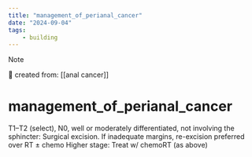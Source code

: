 ```yaml
---
title: "management_of_perianal_cancer"
date: "2024-09-04"
tags:
    - building
---
```


> [!NOTE]
> 🌱 created from: [[anal cancer]]

# management_of_perianal_cancer


T1–T2 (select), N0, well or moderately differentiated, not involving the sphincter: Surgical excision. If inadequate margins, re-excision preferred over RT ± chemo
Higher stage: Treat w/ chemoRT (as above)
